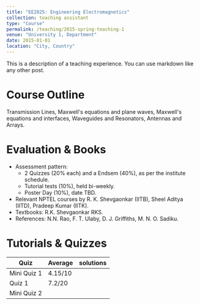 ```yaml
---
title: "EE2025: Engineering Electromagnetics"
collection: teaching assistant
type: "Course"
permalink: /teaching/2015-spring-teaching-1
venue: "University 1, Department"
date: 2015-01-01
location: "City, Country"
---
```


This is a description of a teaching experience. You can use markdown like any other post.

Course Outline
======
Transmission Lines, Maxwell's equations and plane waves, Maxwell's equations and interfaces, Waveguides and Resonators, Antennas and Arrays.

Evaluation & Books
======
- Assessment pattern:
  - 2 Quizzes (20% each) and a Endsem (40%), as per the institute schedule.
  - Tutorial tests (10%), held bi-weekly.
  - Poster Day (10%), date TBD.
- Relevant NPTEL courses by R. K. Shevgaonkar (IITB), Sheel Aditya (IITD), Pradeep Kumar (IITK).
- Textbooks: R.K. Shevgaonkar RKS.
- References: N.N. Rao, F. T. Ulaby, D. J. Griffiths, M. N. O. Sadiku.

Tutorials & Quizzes
======
| Quiz    | Average |  solutions |
| -------- | ------- |----------|
| Mini Quiz 1  | 4.15/10    | |
| Quiz 1 | 7.2/20   | |
| Mini Quiz 2    |    | |
